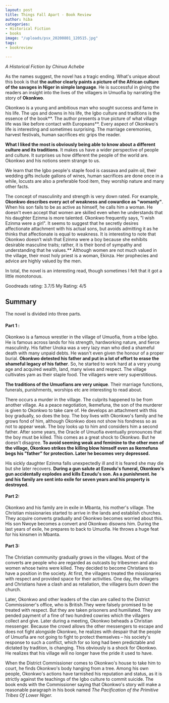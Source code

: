 ```yaml
---
layout: post
title: Things Fall Apart - Book Review
author: hiba
categories:
- Historical Fiction
- books
image: "/uploads/psx_20200801_120515.jpg"
tags:
- bookreview

---
```

_A Historical Fiction by Chinua Achebe_

As the names suggest, the novel has a tragic ending. What's unique about this book is that **the author clearly paints a picture of the African culture of the savages in Niger in simple language**. He is successful in giving the readers an insight into the lives of the villagers in Umuofia by narrating the story of **Okonkwo**.

Okonkwo is a young and ambitious man who sought success and fame in his life. The ups and downs in his life, the Igbo culture and traditions is the essence of the book**. The author presents a true picture of what village life was like before contact with Europeans**. Every aspect of Okonkwo's life is interesting and sometimes surprising. The marriage ceremonies, harvest festivals, human sacrifices etc grips the reader.

**What I liked the most is obviously being able to know about a different culture and its traditions**. It makes us have a wider perspective of people and culture. It surprises us how different the people of the world are. Okonkwo and his notions seem strange to us.

We learn that the Igbo people's staple food is cassava and palm oil, their wedding gifts include gallons of wines, human sacrifices are done once in a while, locusts are also a preferable food item, they worship nature and many other facts.

The concept of masculinity and strength is very down rated. For example, **Okonkwo describes every act of weakness and cowardice as "womanly"**. When his son fails to be as active as himself, he calls him a woman. He doesn't even accept that women are skilled even when he understands that his daughter Ezinma is more talented. Okonkwo frequently says, "I wish Ezinma were a girl". It seems to suggest that he secretly desires affectionate attachment with his actual sons, but avoids admitting it as he thinks that affectionate is equal to weakness. It is interesting to note that Okonkwo doesn’t wish that Ezinma were a boy because she exhibits desirable masculine traits; rather, it is their bond of sympathy and understanding that he values.** Although women are not much valued in the village, their most holy priest is a woman, Ekinza. Her prophecies and advice are highly valued by the men.

In total, the novel is an interesting read, though sometimes I felt that it got a little monotonous.

Goodreads rating: 3.7/5                     My Rating: 4/5

## Summary

The novel is divided into three parts.

#### Part 1 :

Okonkwo is a famous wrestler in the village of Umuofia, from a tribe Igbo. He is famous across lands for his strength, hardworking nature, and fierce masculinity. His father Unoka was a very lazy man who died a shameful death with many unpaid debts. He wasn't even given the honour of a proper burial. **Okonkwo detested his father and put in a lot of effort to erase the shameful legacy of his father**. So, he started to work hard at a very young age and acquired wealth, land, many wives and respect. The village cultivates yam as their staple food. The villagers were very superstitious.

**The traditions of the Umuofians are very unique**. Their marriage functions, funerals, punishments, worships etc are interesting to read about.

There occurs a murder in the village. The culprits happened to be from another village. As a peace negotiation, Ikemefuna, the son of the murderer is given  to Okonkwo to take care of. He develops an attachment with this boy gradually, so does the boy. The boy lives with Okonkwo's family and he grows fond of him, although Okonkwo does not show his fondness so as not to appear weak. The boy looks up to him and considers him a second father. After some years,  the Oracle of Umuofia eventually pronounces that the boy must be killed. This comes as a great shock to Okonkwo. But he doesn't disagree. **To avoid seeming weak and feminine to the other men of the village, Okonkwo strikes the killing blow himself even as Ikemefuna begs his "father" for protection. Later he becomes very depressed.**

His sickly daughter Ezinma falls unexpectedly ill and it is feared she may die but she later recovers. **During a gun salute at Ezeudu's funeral, Okonkwo's gun accidentally explodes and kills Ezeudu's son. As a punishment. he and his family are sent into exile for seven years and his property is destroyed.**

#### Part 2:

Okonkwo and his family are in exile in Mbanta, his mother's village. The Christian missionaries started to arrive in the lands and establish churches. They acquire converts gradually and Okonkwo becomes worried about this. His son Nwoye becomes a convert and Okonkwo disowns him. During the last years of exile, he prepares to back to Umuofia. He throws a huge feat for his kinsmen in Mbanta.

#### Part 3:

The Christian community gradually grows in the villages. Most of the converts are people who are regarded as outcasts by tribesmen and also women whose twins were killed. They decided to become Christians to have a position in the society. At first, the villagers treated the missionaries with respect and provided space for their activities. One day, the villagers and Christians have a clash and as retaliation, the villagers burn down the church.

Later, Okonkwo and other leaders of the clan are called to the District Commissioner's office, who is British.They were falsely promised to be treated with respect. But they are taken prisoners and humiliated. They are pended payment of a fine of two hundred cowries which the villagers collect and give. Later during a meeting, Okonkwo beheads a Christian messenger. Because the crowd allows the other messengers to escape and does not fight alongside Okonkwo, he realizes with despair that the people of Umuofia are not going to fight to protect themselves – his society's response to such a conflict, which for so long had been predictable and dictated by tradition, is changing. This obviously is a shock for Okonkwo. He realizes that his village will no longer have the pride it used to have.

When the District Commissioner comes to Okonkwo's house to take him to court, he finds Okonkwo's body hanging from a tree. Among his own people, Okonkwo's actions have tarnished his reputation and status, as it is strictly against the teachings of the Igbo culture to commit suicide. The book ends with the Commissioner saying that Okonkwo's story will make a reasonable paragraph in his book named _The Pacification of the Primitive Tribes Of Lower Niger._